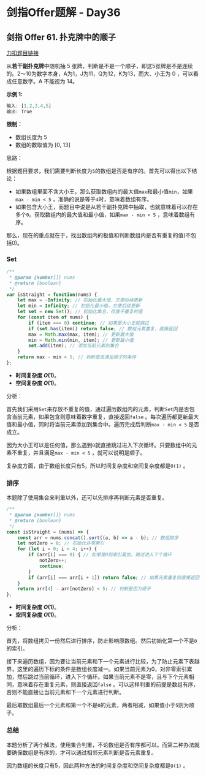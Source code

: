 # **剑指Offer题解 - Day36**

## **剑指 Offer 61. 扑克牌中的顺子**

[力扣题目链接](https://leetcode-cn.com/leetbook/read/illustration-of-algorithm/57mpoj/)

从**若干副扑克牌**中随机抽 5 张牌，判断是不是一个顺子，即这5张牌是不是连续的。2～10为数字本身，A为1，J为11，Q为12，K为13，而大、小王为 0 ，可以看成任意数字。A 不能视为 14。

**示例 1:**

```jsx
输入: [1,2,3,4,5]
输出: True
```

**限制：**

- 数组长度为 5
- 数组的数取值为 [0, 13]

思路：

根据题目要求，我们需要判断长度为`5`的数组是否是有序的。首先可以得出以下结论：

- 如果数组里面不含大小王，那么获取数组内的最大值`max`和最小值`min`，如果`max - min < 5` ，准确的说是等于`4`时，意味着数组有序。
- 如果包含大小王，而题目中说是从若干副扑克牌中抽取，也就意味着可以存在多个`0`。获取数组内的最大值和最小值，如果`max - min < 5` ，意味着数组有序。

那么，现在的重点就在于，找出数组内的极值和判断数组内是否有重复的值(不包括0)。

### Set

```jsx
/**
 * @param {number[]} nums
 * @return {boolean}
 */
var isStraight = function(nums) {
    let max = -Infinity; // 初始化最大值，方便后续更新
    let min = Infinity; // 初始化最小值，方便后续更新
    let set = new Set(); // 初始化集合，存放不重复的值
    for (const item of nums) {
        if (item === 0) continue; // 如果是大小王就跳过
        if (set.has(item)) return false; // 数组元素重复，直接返回
        max = Math.max(max, item); // 更新最大值
        min = Math.min(min, item); // 更新最小值
        set.add(item); // 添加当前元素到集合
    }
    return max - min < 5; // 判断是否满足顺子的条件
};
```

- **时间复杂度 *O*(1)**。
- **空间复杂度 *O*(1)**。

分析：

首先我们采用`Set`来存放不重复的值，通过遍历数组内的元素，判断`Set`内是否包含当前元素，如果包含则意味着数字重复，直接返回`false` 。每次遍历都更新最大值和最小值，同时将当前元素添加到集合中。遍历完成后判断`max - min < 5` 是否成立。

因为大小王可以是任何值，那么遇到`0`就直接跳过进入下次循环。只要数组中的元素不重复，并且满足`max - min < 5` ，就可以说明是顺子。

复杂度方面，由于数组长度只有5，所以时间复杂度和空间复杂度都是`O(1)` 。

### 排序

本题除了使用集合来判重以外，还可以先排序再判断元素是否重复。

```jsx
/**
 * @param {number[]} nums
 * @return {boolean}
 */
const isStraight = (nums) => {
    const arr = nums.concat().sort((a, b) => a - b); // 数组排序
    let notZero = 0; // 初始化非零索引
    for (let i = 0; i < 4; i++) {
        if (arr[i] === 0) { // 如果是0则索引累加，跳过进入下个循环
            notZero++;
            continue;
        }
        if (arr[i] === arr[i + 1]) return false; // 如果元素重复则直接返回false
    }
    return arr[4] - arr[notZero] < 5; // 判断是否为顺子
};
```

- **时间复杂度 *O*(1)**。
- **空间复杂度 *O*(1)**。

分析：

首先，将数组拷贝一份然后进行排序，防止影响原数组。然后初始化第一个不是`0`的索引。

接下来遍历数组，因为要让当前元素和下一个元素进行比较，为了防止元素下表越界，这里的遍历下标的条件是数组长度减一。如果当前元素为0，对非零索引累加，然后跳过当前循环，进入下个循环。如果当前元素不是零，且与下个元素相同，意味着存在重复元素，则直接返回`false` 。可以这样判重的前提是数组有序，否则不能直接让当前元素和下一个元素进行判断。

最后取数组最后一个元素和第一个不是`0`的元素，两者相减，如果值小于`5`则为顺子。

### 总结

本题分析了两个解法，使用集合判重，不论数组是否有序都可以。而第二种办法就要确保数组是有序的，才可以通过相邻元素判断是否元素重复。

因为数组的长度只有5，因此两种方法的时间复杂度和空间复杂度都是`O(1)` 。
